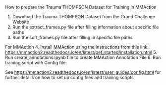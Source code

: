 How to prepare the Trauma THOMPSON Dataset for Training in MMAction


1. Download the Trauma THOMPSON Dataset from the Grand Challenge Website 
2. Run the extract_frames.py file after filling information about specific file paths 
3. Run the sort_frames.py file after filling in specific file paths 

For MMAction
4. Install MMAction using the instructions from this link: https://mmaction2.readthedocs.io/en/latest/get_started/installation.html
5. Run create_annotations.ipynb file to create MMAction Annotation File
6. Run training script with Config file

See https://mmaction2.readthedocs.io/en/latest/user_guides/config.html for further details on how to set up config files and training scripts